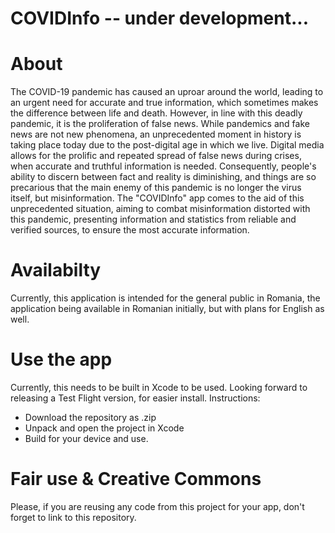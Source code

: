 # COVIDInfo -- under development...

# About
The COVID-19 pandemic has caused an uproar around the world, leading to an urgent need for accurate and true information, which sometimes makes the difference between life and death. However, in line with this deadly pandemic, it is the proliferation of false news. While pandemics and fake news are not new phenomena, an unprecedented moment in history is taking place today due to the post-digital age in which we live. Digital media allows for the prolific and repeated spread of false news during crises, when accurate and truthful information is needed. Consequently, people's ability to discern between fact and reality is diminishing, and things are so precarious that the main enemy of this pandemic is no longer the virus itself, but misinformation. The "COVIDInfo" app comes to the aid of this unprecedented situation, aiming to combat misinformation distorted with this pandemic, presenting information and statistics from reliable and verified sources, to ensure the most accurate information.

# Availabilty
Currently, this application is intended for the general public in Romania, the application being available in Romanian initially, but with plans for English as well.

# Use the app
Currently, this needs to be built in Xcode to be used. Looking forward to releasing a Test Flight version, for easier install.
Instructions:
  * Download the repository as .zip
  * Unpack and open the project in Xcode
  * Build for your device and use.

  
# Fair use & Creative Commons
Please, if you are reusing any code from this project for your app, don't forget to link to this repository.

